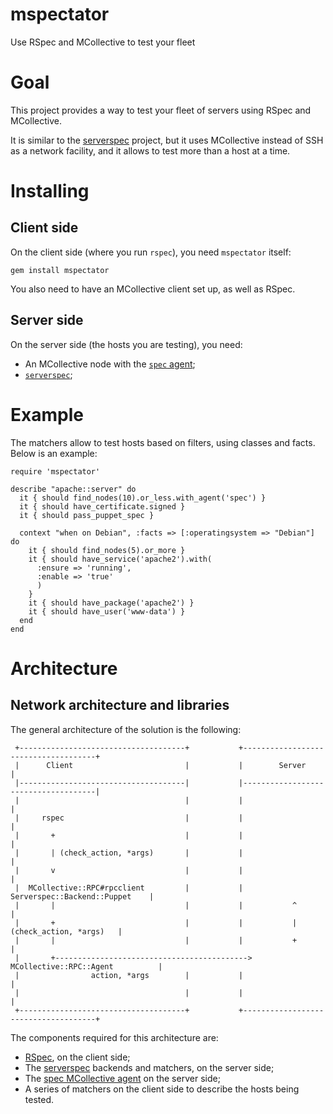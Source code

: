 mspectator
==========

Use RSpec and MCollective to test your fleet

# Goal

This project provides a way to test your fleet of servers using RSpec and MCollective.

It is similar to the [serverspec](http://serverspec.org) project, but it uses MCollective instead of SSH as a network facility, and it allows to test more than a host at a time.

# Installing

## Client side

On the client side (where you run `rspec`), you need `mspectator` itself:

    gem install mspectator

You also need to have an MCollective client set up, as well as RSpec.


## Server side

On the server side (the hosts you are testing), you need:

* An MCollective node with the [`spec` agent](https://github.com/camptocamp/puppet-spec/tree/master/files/mcollective/agent);
* [`serverspec`](http://serverspec.org);


# Example

The matchers allow to test hosts based on filters, using classes and facts. Below is an example:

    require 'mspectator'
    
    describe "apache::server" do
      it { should find_nodes(10).or_less.with_agent('spec') }
      it { should have_certificate.signed }
      it { should pass_puppet_spec }

      context "when on Debian", :facts => [:operatingsystem => "Debian"] do
        it { should find_nodes(5).or_more }
        it { should have_service('apache2').with(
          :ensure => 'running',
          :enable => 'true'
          )
        }
        it { should have_package('apache2') }
        it { should have_user('www-data') }
      end
    end

# Architecture

## Network architecture and libraries

The general architecture of the solution is the following:

     +-------------------------------------+           +-------------------------------------+
     |      Client                         |           |        Server                       |
     |-------------------------------------|           |-------------------------------------|
     |                                     |           |                                     |
     |     rspec                           |           |                                     |
     |       +                             |           |                                     |
     |       | (check_action, *args)       |           |                                     |
     |       v                             |           |                                     |
     |  MCollective::RPC#rpcclient         |           |      Serverspec::Backend::Puppet    |
     |       |                             |           |           ^                         |
     |       +                             |           |           | (check_action, *args)   |
     |       |                             |           |           +                         |
     |       +------------------------------------------->  MCollective::RPC::Agent          |
     |                action, *args        |           |                                     |
     |                                     |           |                                     |
     +-------------------------------------+           +-------------------------------------+


The components required for this architecture are:

* [RSpec](http://rspec.info), on the client side;
* The [serverspec](http://serverspec.org) backends and matchers, on the server side;
* The [spec MCollective agent](https://github.com/camptocamp/puppet-spec/tree/master/files/mcollective/agent) on the server side;
* A series of matchers on the client side to describe the hosts being tested.


